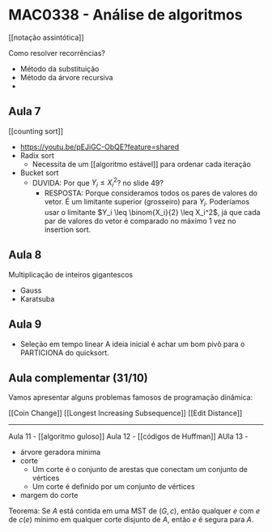 # MAC0338 - Análise de algoritmos

[[notação assintótica]]

Como resolver recorrências?
- Método da substituição
- Método da árvore recursiva
- 

## Aula 7

[[counting sort]]
  - https://youtu.be/pEJiGC-ObQE?feature=shared
- Radix sort
  - Necessita de um [[algoritmo estável]] para ordenar cada iteração
- Bucket sort
  - DUVIDA: Por que $Y_i \leq X_i^2$? no slide 49?
    - RESPOSTA: Porque consideramos todos os pares de valores do vetor. É um limitante superior (grosseiro) para $Y_i$. Poderíamos usar o limitante $Y_i \leq \binom{X_i}{2} \leq X_i^2$, já que cada par de valores do vetor é comparado no máximo 1 vez no insertion sort.

## Aula 8

Multiplicação de inteiros gigantescos

- Gauss
- Karatsuba

## Aula 9

- Seleção em tempo linear
A ideia inicial é achar um bom pivô para o PARTICIONA do quicksort.


## Aula complementar (31/10)

Vamos apresentar alguns problemas famosos de programação dinâmica:

[[Coin Change]]
[[Longest Increasing Subsequence]]
[[Edit Distance]]

---

Aula 11 - [[algoritmo guloso]]
Aula 12 - [[códigos de Huffman]]
AUla 13 - 

- árvore geradora mínima
- corte
  - Um corte é o conjunto de arestas que conectam um conjunto de vértices 
  - Um corte é definido por um conjunto de vértices
- margem do corte

Teorema: Se $A$ está contida em uma MST de $(G,c)$, então qualquer $e$ com  $e$ de $c(e)$ mínimo em qualquer corte disjunto de $A$, então $e$ é segura para $A$.